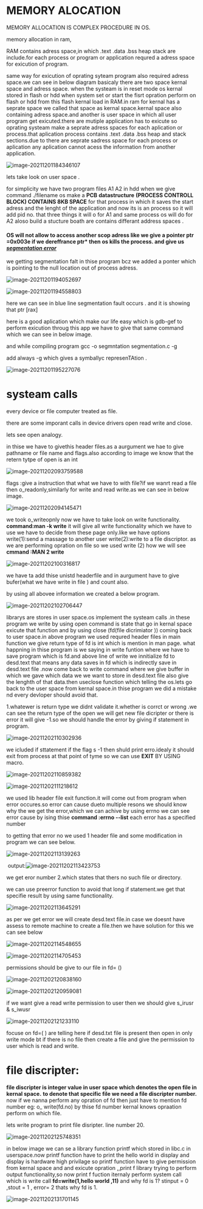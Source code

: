 # MEMORY ALOCATION

MEMORY ALLOCATION IS COMPLEX PROCEDURE IN OS.

memory allocation in ram,

RAM contains adress space,in which .text .data .bss heap stack are include.for each process or program or application requred a adress space for exicution of program.

same way for exicution of oprating syteam program also required adress space.we can see in below diagram basicaly there are two space kernal space and adress space. when the systeam is in reset mode os kernal  stored in flash or hdd when system set or start the fisrt opration perform on flash or hdd from this flash kernal load in RAM.in ram for kernal has a seprate space we called that space as kernal space.kernal space also containing adress space.and another is user space in which all user program get exicuted.there are mutiple application has to exicute so oprating systeam make a seprate adress spaces for each aplication or process.that aplication process contains .text .data .bss heap and stack sections.due to there are seprate sadress space for each process or aplication any aplication cannot acess the information from another application.

![image-20211201184346107](/home/shubham/.config/Typora/typora-user-images/image-20211201184346107.png)



lets take look on user space .

for simplicity we have two program files A1  A2 in hdd when we give command ./filename os make a **PCB** **datastructure** **(PROCESS CONTROLL BLOCK) CONTAINS 8KB SPACE** for that process in which it saves the start adress and the lenght of the application and now its is an process so it will add pid no. that three things it will o for A1 and same process os will do for A2 aloso build a stucture boath are contains differant address spaces .

####      OS will not allow to access another scop adress like we give a pointer ptr =0x003e if we dereffrance ptr* then  os kills the process. and give us <u>**segmentation error*</u>*

we getting segmentation falt in thise program bcz we added a ponter which is pointing to the null location out of process adress.

![image-20211201194052697](/home/shubham/.config/Typora/typora-user-images/image-20211201194052697.png)

![image-20211201194558803](/home/shubham/.config/Typora/typora-user-images/image-20211201194558803.png)

here we can see in blue line segmentation fault occurs . and it is showing that ptr [rax]

here is a good aplication which make our life easy which is gdb-gef to perform exicution throug this app we have to give that same command which we can see in below image.

and while compiling program gcc -o segmntation segmentation.c  -g

add always -g which gives a symballyc represenTAtion .  

![image-20211201195227076](/home/shubham/.config/Typora/typora-user-images/image-20211201195227076.png)

# systeam calls

every device or file computer treated as file.

there are some imporant calls in device drivers open read write and close.

lets see open analogy.

in thise we have to givethis header files.as a aurgument we hae to give pathname or file name  and flags.also according to image we know that the retern tytpe of open is an int

![image-20211202093759588](/home/shubham/.config/Typora/typora-user-images/image-20211202093759588.png)

flags :give a instruction that what we have to with file?if we wanrt read a file then o_readonly,similarly for write and read write.as we can see in below image.

![image-20211202094145471](/home/shubham/.config/Typora/typora-user-images/image-20211202094145471.png)

we took o_writeopnly now  we have to take look on write functionality. **command:man -k write** it will give all write functionality which we have to use we have to decide from these page only.like we have options write(1):send a massage to another user write(2):write to a file discriptor. as we are performing opration on file so we used write (2)  how we will see **cmmand :MAN 2 write** 

![image-20211202100316817](/home/shubham/.config/Typora/typora-user-images/image-20211202100316817.png)

we have ta add thise unistd headerfile and in aurgument have to give bufer(what  we have write in file ) and count also.

by using all abovee information we created a below program.

![image-20211202102706447](/home/shubham/.config/Typora/typora-user-images/image-20211202102706447.png)

 librarys are stores in user space.os implement the systeam calls .in these program we write  by using open command is state that go in kernal space exicute that function and  by using close (fd(file dicrimiator )) coming back to user space.in above program we used requred header files in main function we give return type of fd is int which is mention in man page. what happning in thise program is we saying in write funtion where we have to save program which is fd.and above line of write  we innitialize fd to desd.text that means any data saves in fd which is indirectly save in desd.text file .now come back to write command where we give buffer in which we gave which data we we want to store in desd.text file also give the lenghth of that data.then useclose function which telling the os.lets go back to the user space from kernal space.in thise program we did a mistake nd every devloper should avoid that.

1.whatewer is return type we didnt validate it.whether is corrct or wrong .we can see the return type of the open we will get new file dicripter or there is error it will give -1.so we should handle the error by giving if statement in program.

![image-20211202110302936](/home/shubham/.config/Typora/typora-user-images/image-20211202110302936.png)

we icluded if sttatement if the flag s -1 then shuld print erro.idealy it should exit from process at that point of tyme so we can use **EXIT**  BY USING macro.

![image-20211202110859382](/home/shubham/.config/Typora/typora-user-images/image-20211202110859382.png)

![image-20211202111218612](/home/shubham/.config/Typora/typora-user-images/image-20211202111218612.png)

we used lib header file exit function.it will come out from program when error occures.so error can cause dueto multiple resons we should know why the we get the error,which we can achive by using errno we can see error cause by ising thise **command :errno --list** each error has a specified number 

to getting that error no we used 1 header file and some modification in program we can see below.

![image-20211202113139263](/home/shubham/.config/Typora/typora-user-images/image-20211202113139263.png)

​                                   output:![image-20211202113423753](/home/shubham/.config/Typora/typora-user-images/image-20211202113423753.png)

we get eror number 2.which states that thers no such file or directory.

we can use preerror function to avoid that long if statement.we get that specifie result by using same functionality.

![image-20211202113645291](/home/shubham/.config/Typora/typora-user-images/image-20211202113645291.png)

as per we get error we will create desd.text file.in case we doesnt have assess to remote machine to create a file.then we have solution for this we can see below

![image-20211202114548655](/home/shubham/.config/Typora/typora-user-images/image-20211202114548655.png)

![image-20211202114705453](/home/shubham/.config/Typora/typora-user-images/image-20211202114705453.png)

permissions should be give to our file in  fd= ()

![image-20211202120838160](/home/shubham/.config/Typora/typora-user-images/image-20211202120838160.png)

![image-20211202120959081](/home/shubham/.config/Typora/typora-user-images/image-20211202120959081.png)

if we want give a read write  permission to user then we should give s_irusr & s_iwusr

![image-20211202121233110](/home/shubham/.config/Typora/typora-user-images/image-20211202121233110.png)

focuse on fd=(    )  are telling here if desd.txt file is present then open in only write mode bt if there is no file then create a file and give the permission to user which is read and write.

# file discripter:

**file discripter is integer value in user space which denotes the open file in kernal space.** **to denote that specific file we need a file discripter number.** now if we nanna perform any opration of fd then just have to mention fd number eg: o_ write(fd.no) by thise fd number kernal knows opraation perform on which file.

lets write program to print file disripter. line number 20.

![image-20211202125748351](/home/shubham/.config/Typora/typora-user-images/image-20211202125748351.png)

in below image we can se a library function printf which stored in libc.c in userspace.now printf function have to print the hello world in display and display is hardware high privilage so printf function have to give permission from kernal space and and exicute opration ,,print f library trying to perform output functionality,so now print f fuction iternaly perform system call which is write call **fd=write(1,hello world ,11)**  and why fd is 1? stinput = 0 ,stout = 1 , error= 2 thats why fd is 1.

![image-20211202131701145](/home/shubham/.config/Typora/typora-user-images/image-20211202131701145.png)